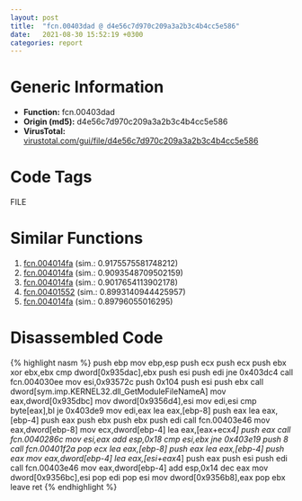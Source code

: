 ```yaml
---
layout: post
title:  "fcn.00403dad @ d4e56c7d970c209a3a2b3c4b4cc5e586"
date:   2021-08-30 15:52:19 +0300
categories: report
---
```


# Generic Information
- **Function:** fcn.00403dad
- **Origin (md5):** d4e56c7d970c209a3a2b3c4b4cc5e586
- **VirusTotal:** [virustotal.com/gui/file/d4e56c7d970c209a3a2b3c4b4cc5e586][virustotal_ref]

# Code Tags
<span class="tag" id="FILE">FILE</span>


# Similar Functions

1. [fcn.004014fa][similar_1_ref] (sim.: 0.9175575581748212)
2. [fcn.004014fa][similar_2_ref] (sim.: 0.9093548709502159)
3. [fcn.004014fa][similar_3_ref] (sim.: 0.9017654113902178)
4. [fcn.00401552][similar_4_ref] (sim.: 0.8993140944425957)
5. [fcn.004014fa][similar_5_ref] (sim.: 0.89796055016295)


# Disassembled Code

{% highlight nasm %}
push ebp
mov ebp,esp
push ecx
push ecx
push ebx
xor ebx,ebx
cmp dword[0x935dac],ebx
push esi
push edi
jne 0x403dc4
call fcn.004030ee
mov esi,0x93572c
push 0x104
push esi
push ebx
call dword[sym.imp.KERNEL32.dll_GetModuleFileNameA]
mov eax,dword[0x935dbc]
mov dword[0x9356d4],esi
mov edi,esi
cmp byte[eax],bl
je 0x403de9
mov edi,eax
lea eax,[ebp-8]
push eax
lea eax,[ebp-4]
push eax
push ebx
push ebx
push edi
call fcn.00403e46
mov eax,dword[ebp-8]
mov ecx,dword[ebp-4]
lea eax,[eax+ecx*4]
push eax
call fcn.0040286c
mov esi,eax
add esp,0x18
cmp esi,ebx
jne 0x403e19
push 8
call fcn.00401f2a
pop ecx
lea eax,[ebp-8]
push eax
lea eax,[ebp-4]
push eax
mov eax,dword[ebp-4]
lea eax,[esi+eax*4]
push eax
push esi
push edi
call fcn.00403e46
mov eax,dword[ebp-4]
add esp,0x14
dec eax
mov dword[0x9356bc],esi
pop edi
pop esi
mov dword[0x9356b8],eax
pop ebx
leave 
ret 
{% endhighlight %}


[similar_1_ref]: /report/fcn.004014fa@03566ca6c146fb1f8bfbce50f19cbb41
[similar_2_ref]: /report/fcn.004014fa@48bb9a03c360009e9463dfd5be4e0ca0
[similar_3_ref]: /report/fcn.004014fa@8a08237568bc7b1a4e9813b2af535d73
[similar_4_ref]: /report/fcn.00401552@faca7110288761a0f664158c1f6c3986
[similar_5_ref]: /report/fcn.004014fa@cbc200f66cbffbddf5df52f7c0da283a
[virustotal_ref]: https://www.virustotal.com/gui/file/d4e56c7d970c209a3a2b3c4b4cc5e586